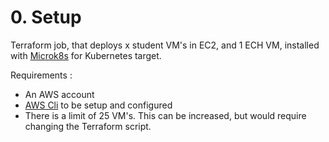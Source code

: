 # 0. Setup

Terraform job, that deploys x student VM's in EC2, and 1 ECH VM, installed with [Microk8s](https://microk8s.io) for Kubernetes target.

Requirements :

- An AWS account
- [AWS Cli](https://aws.amazon.com/cli/) to be setup and configured
- There is a limit of 25 VM's. This can be increased, but would require changing the Terraform script.
  